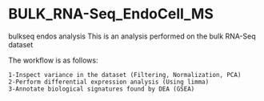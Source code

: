 # BULK_RNA-Seq_EndoCell_MS

bulkseq endos analysis
This is an analysis performed on the bulk RNA-Seq dataset

The workflow is as follows:

	1-Inspect variance in the dataset (Filtering, Normalization, PCA)
	2-Perform differential expression analysis (Using limma)
	3-Annotate biological signatures found by DEA (GSEA)
